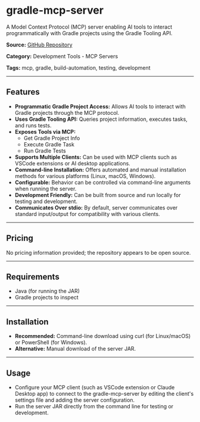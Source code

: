 # gradle-mcp-server

A Model Context Protocol (MCP) server enabling AI tools to interact programmatically with Gradle projects using the Gradle Tooling API.

**Source:** [GitHub Repository](https://github.com/IlyaGulya/gradle-mcp-server)

**Category:** Development Tools - MCP Servers

**Tags:** mcp, gradle, build-automation, testing, development

---

## Features

- **Programmatic Gradle Project Access:** Allows AI tools to interact with Gradle projects through the MCP protocol.
- **Uses Gradle Tooling API:** Queries project information, executes tasks, and runs tests.
- **Exposes Tools via MCP:**
  - Get Gradle Project Info
  - Execute Gradle Task
  - Run Gradle Tests
- **Supports Multiple Clients:** Can be used with MCP clients such as VSCode extensions or AI desktop applications.
- **Command-line Installation:** Offers automated and manual installation methods for various platforms (Linux, macOS, Windows).
- **Configurable:** Behavior can be controlled via command-line arguments when running the server.
- **Development Friendly:** Can be built from source and run locally for testing and development.
- **Communicates Over stdio:** By default, server communicates over standard input/output for compatibility with various clients.

---

## Pricing

No pricing information provided; the repository appears to be open source.

---

## Requirements

- Java (for running the JAR)
- Gradle projects to inspect

---

## Installation

- **Recommended:** Command-line download using curl (for Linux/macOS) or PowerShell (for Windows).
- **Alternative:** Manual download of the server JAR.

---

## Usage

- Configure your MCP client (such as VSCode extension or Claude Desktop app) to connect to the gradle-mcp-server by editing the client's settings file and adding the server configuration.
- Run the server JAR directly from the command line for testing or development.
